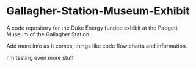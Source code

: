 # Gallagher-Station-Museum-Exhibit
A code repository for the Duke Energy funded exhibit at the Padgett Museum of the Gallagher Station.

Add more info as it comes, things like code flow charts and information.

I'm testing even more stuff
